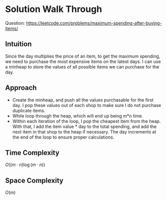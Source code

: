 # Solution Walk Through
Question: https://leetcode.com/problems/maximum-spending-after-buying-items/

## Intuition
Since the day multiplies the price of an item, to get the maximum spending, we need to purchase the most expensive items on the latest days. I can use a minheap to store the values of all possible items we can purchase for the day.

## Approach
- Create the minheap, and push all the values purchasable for the first day. I pop these values out of each shop to make sure I do not purchase duplicate items.
- While loop through the heap, which will end up being m*n time.
- Within each iteration of the loop, I pop the cheapest item from the heap. With that, I add the item value * day to the total spending, and add the next item in that shop to the heap if necessary. The day increments at the end of the loop to ensure proper calculations.

## Time Complexity
$O((m \cdot n) \log(m \cdot n))$

## Space Complexity
$O(m)$